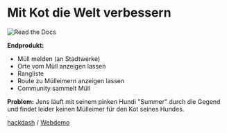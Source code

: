 # Mit Kot die Welt verbessern
![Read the Docs](https://img.shields.io/readthedocs/kot-fur-die-welt.svg?style=flat-square)

**Endprodukt:**
 - Müll melden (an Stadtwerke)
 - Orte vom Müll anzeigen lassen
 - Rangliste
 - Route zu Mülleimern anzeigen lassen
 - Community sammelt Müll

**Problem:**
 Jens läuft mit seinem pinken Hundi "Summer" durch die Gegend
 und findet leider keinen Mülleimer für den Kot seines Hundes.

[hackdash](https://hackdash.org/projects/5b24d20335377d7f73a9a49f) / 
[Webdemo](https://jugendhackt.github.io/mcdwv-pwa)
